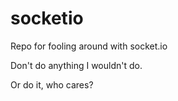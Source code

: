 # socketio
Repo for fooling around with socket.io

Don't do anything I wouldn't do.

Or do it, who cares?
